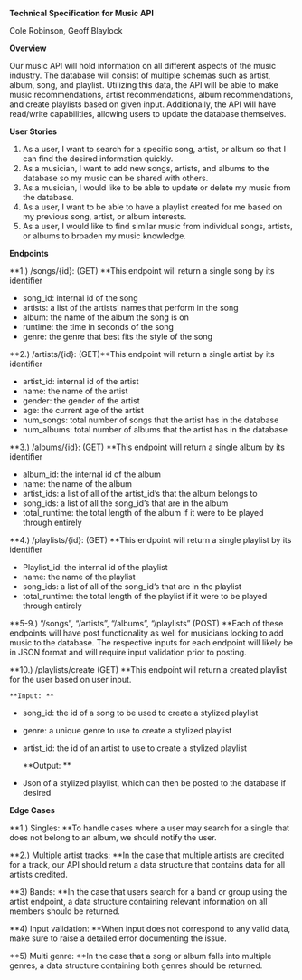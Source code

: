 
**Technical Specification for Music API**

Cole Robinson, Geoff Blaylock

**Overview**

Our music API will hold information on all different aspects of the music industry. The database will consist of multiple schemas such as artist, album, song, and playlist. Utilizing this data, the API will be able to make music recommendations, artist recommendations, album recommendations, and create playlists based on given input. Additionally, the API will have read/write capabilities, allowing users to update the database themselves. 

**User Stories**



1. As a user, I want to search for a specific song, artist, or album so that I can find the desired information quickly.
2. As a musician, I want to add new songs, artists, and albums to the database so my music can be shared with others.
3. As a musician, I would like to be able to update or delete my music from the database.
4. As a user, I want to be able to have a playlist created for me based on my previous song, artist, or album interests. 
5. As a user, I would like to find similar music from individual songs, artists, or albums to broaden my music knowledge. 

**Endpoints**

**1.)  /songs/{id}: (GET) **This endpoint will return a single song by its identifier



* song_id: internal id of the song
* artists: a list of the artists’ names that perform in the song
* album: the name of the album the song is on
* runtime: the time in seconds of the song
* genre: the genre that best fits the style of the song

**2.) /artists/{id}: (GET)**This endpoint will return a single artist by its identifier



* artist_id: internal id of the artist
* name: the name of the artist
* gender: the gender of the artist
* age: the current age of the artist
* num_songs: total number of songs that the artist has in the database
* num_albums: total number of albums that the artist has in the database

**3.) /albums/{id}: (GET) **This endpoint will return a single album by its identifier



* album_id: the internal id of the album
* name: the name of the album
* artist_ids: a list of all of the artist_id’s that the album belongs to
* song_ids: a list of all the song_id’s that are in the album
* total_runtime: the total length of the album if it were to be played through entirely

**4.) /playlists/{id}: (GET) **This endpoint will return a single playlist by its identifier



* Playlist_id: the internal id of the playlist
* name: the name of the playlist
* song_ids: a list of all of the song_id’s that are in the playlist
* total_runtime: the total length of the playlist if it were to be played through entirely

**5-9.) “/songs”, “/artists”, “/albums”, “/playlists” (POST) **Each of these endpoints will have post functionality as well for musicians looking to add music to the database. The respective inputs for each endpoint will likely be in JSON format and will require input validation prior to posting.

**10.) /playlists/create (GET) **This endpoint will return a created playlist for the user based on user input. 

	**Input: **



* song_id: the id of a song to be used to create a stylized playlist
* genre:  a unique genre to use to create a stylized playlist
* artist_id: the id of an artist to use to create a stylized playlist

	**Output: **



* Json of a stylized playlist, which can then be posted to the database if desired

**Edge Cases**

**1.) Singles: **To handle cases where a user may search for a single that does not belong to an album, we should notify the user. 

**2.) Multiple artist tracks: **In the case that multiple artists are credited for a track, our API should return a data structure that contains data for all artists credited.

**3) Bands: **In the case that users search for a band or group using the artist endpoint, a data structure containing relevant information on all members should be returned.

**4) Input validation: **When input does not correspond to any valid data, make sure to raise a detailed error documenting the issue. 

**5) Multi genre: **In the case that a song or album falls into multiple genres, a data structure containing both genres should be returned. 
